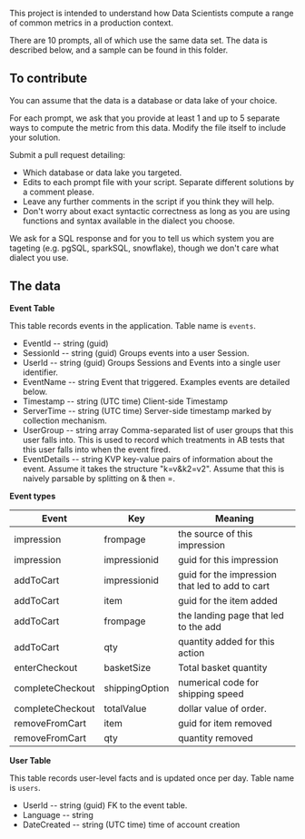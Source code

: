This project is intended to understand how Data Scientists compute a range of common metrics in a production context.

There are 10 prompts, all of which use the same data set. The data is described below, and a sample can be found in this folder. 

To contribute
-------------

You can assume that the data is a database or data lake of your choice.

For each prompt, we ask that you provide at least 1 and up to 5 separate ways to compute the metric from this data. Modify the file itself to include your solution.

Submit a pull request detailing:
* Which database or data lake you targeted.
* Edits to each prompt file with your script. Separate different solutions by a comment please.
* Leave any further comments in the script if you think they will help.
* Don't worry about exact syntactic correctness as long as you are using functions and syntax available in the dialect you choose.

We ask for a SQL response and for you to tell us which system you are tageting (e.g. pgSQL, sparkSQL, snowflake), though we don't care what dialect you use.


The data
--------

**Event Table**

This table records events in the application. Table name is `events`.

* EventId -- string (guid)
* SessionId -- string (guid)  Groups events into a user Session.
* UserId -- string (guid)  Groups Sessions and Events into a single user identifier. 
* EventName -- string  Event that triggered. Examples events are detailed below.
* Timestamp -- string (UTC time)  Client-side Timestamp
* ServerTime -- string (UTC time)   Server-side timestamp marked by collection mechanism.
* UserGroup -- string array   Comma-separated list of user groups that this user falls into. This is used to record which treatments in AB tests that this user falls into when the event fired.
* EventDetails -- string KVP   key-value pairs of information about the event. Assume it takes the structure "k=v&k2=v2". Assume that this is naively parsable by splitting on & then =.

**Event types**

|Event|Key|Meaning|
|---|---|---|
|impression|frompage|the source of this impression|
|impression|impressionid|guid for this impression|
|addToCart|impressionid|guid for the impression that led to add to cart|
|addToCart|item|guid for the item added|
|addToCart|frompage|the landing page that led to the add|
|addToCart|qty|quantity added for this action|
|enterCheckout|basketSize|Total basket quantity|
|completeCheckout|shippingOption|numerical code for shipping speed|
|completeCheckout|totalValue|dollar value of order.|
|removeFromCart|item|guid for item removed|
|removeFromCart|qty|quantity removed|


**User Table**

This table records user-level facts and is updated once per day. Table name is `users`.

* UserId -- string (guid) FK to the event table.
* Language -- string 
* DateCreated -- string (UTC time)  time of account creation

